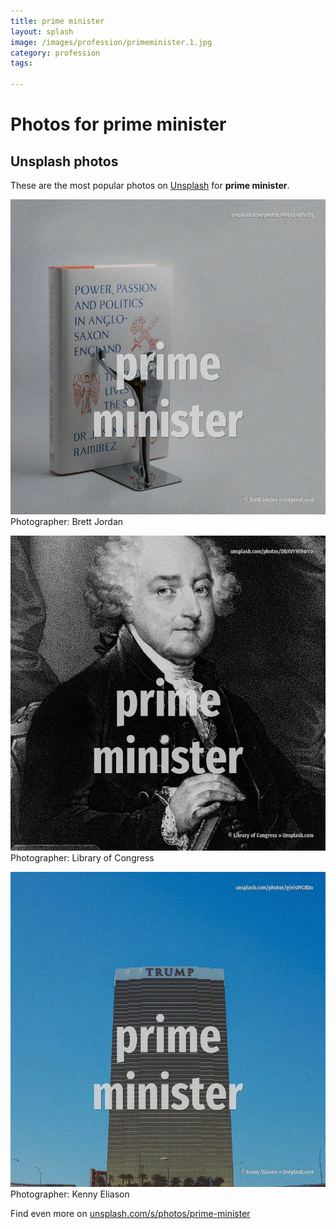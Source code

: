 ```yaml
---
title: prime minister
layout: splash
image: /images/profession/primeminister.1.jpg
category: profession
tags:

---
```

# Photos for prime minister
 
## Unsplash photos
These are the most popular photos on [Unsplash](https://unsplash.com) for **prime minister**.
 
![prime minister](/images/profession/primeminister.1.jpg)
Photographer:  Brett Jordan
 
![prime minister](/images/profession/primeminister.2.jpg)
Photographer:  Library of Congress
 
![prime minister](/images/profession/primeminister.3.jpg)
Photographer:  Kenny Eliason
 
Find even more on [unsplash.com/s/photos/prime-minister](https://unsplash.com/s/photos/prime-minister)
 

